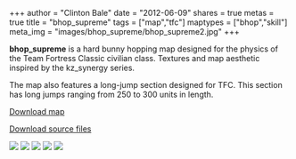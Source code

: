 +++
author = "Clinton Bale"
date = "2012-06-09"
shares = true
metas = true
title = "bhop_supreme"
tags = ["map","tfc"]
maptypes = ["bhop","skill"]
meta_img = "images/bhop_supreme/bhop_supreme2.jpg"
+++

**bhop_supreme** is a hard bunny hopping map designed for the physics of the Team Fortress Classic civilian class. Textures and map aesthetic inspired by the kz\_synergy series.

The map also features a long-jump section designed for TFC. This section has long jumps ranging from 250 to 300 units in length.

[Download map](/assets/bhop_supreme/bhop_supreme.rar)

[Download source files](/assets/bhop_supreme/bhop_supreme_source.zip)

[![](/images/bhop_supreme/bhop_supreme1.jpg)](/images/bhop_supreme/bhop_supreme1.jpg)
[![](/images/bhop_supreme/bhop_supreme2.jpg)](/images/bhop_supreme/bhop_supreme2.jpg)
[![](/images/bhop_supreme/bhop_supreme3.jpg)](/images/bhop_supreme/bhop_supreme3.jpg)
[![](/images/bhop_supreme/bhop_supreme4.jpg)](/images/bhop_supreme/bhop_supreme4.jpg)
[![](/images/bhop_supreme/bhop_supreme5.jpg)](/images/bhop_supreme/bhop_supreme5.jpg)
